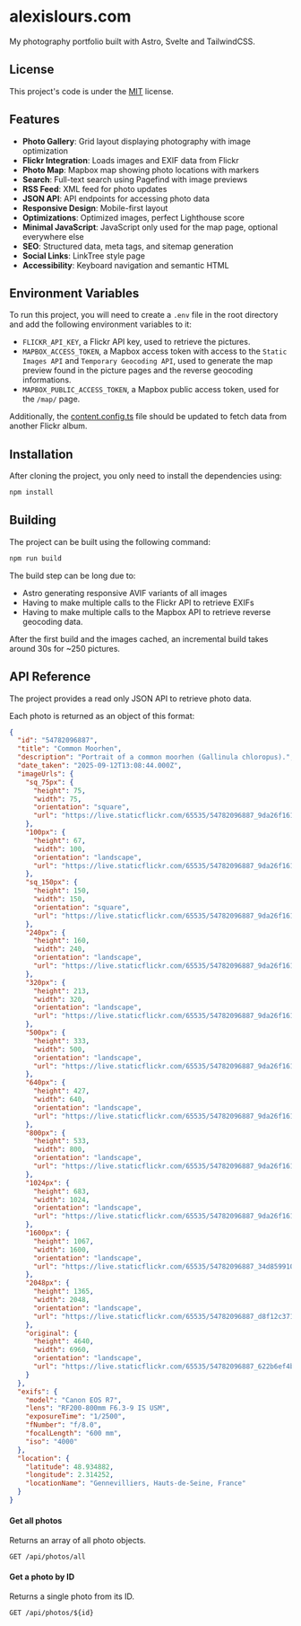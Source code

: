 # alexislours.com

My photography portfolio built with Astro, Svelte and TailwindCSS.

## License

This project's code is under the
[MIT](https://choosealicense.com/licenses/mit/) license.

## Features

- **Photo Gallery**: Grid layout displaying photography with image optimization
- **Flickr Integration**: Loads images and EXIF data from Flickr
- **Photo Map**: Mapbox map showing photo locations with markers
- **Search**: Full-text search using Pagefind with image previews
- **RSS Feed**: XML feed for photo updates
- **JSON API**: API endpoints for accessing photo data
- **Responsive Design**: Mobile-first layout
- **Optimizations**: Optimized images, perfect Lighthouse score
- **Minimal JavaScript**: JavaScript only used for the map page, optional everywhere else
- **SEO**: Structured data, meta tags, and sitemap generation
- **Social Links**: LinkTree style page
- **Accessibility**: Keyboard navigation and semantic HTML

## Environment Variables

To run this project, you will need to create a `.env` file in the root directory and add the following environment variables to it:

- `FLICKR_API_KEY`, a Flickr API key, used to retrieve the pictures.
- `MAPBOX_ACCESS_TOKEN`, a Mapbox access token with access to the `Static Images API` and `Temporary Geocoding API`, used to generate the map preview found in the picture pages and the reverse geocoding informations.
- `MAPBOX_PUBLIC_ACCESS_TOKEN`, a Mapbox public access token, used for the `/map/` page.

Additionally, the [content.config.ts](src/content.config.ts) file should be updated to fetch data from another Flickr album.

## Installation

After cloning the project, you only need to install the dependencies using:

```bash
npm install
```

## Building

The project can be built using the following command:

```bash
npm run build
```

The build step can be long due to:

- Astro generating responsive AVIF variants of all images
- Having to make multiple calls to the Flickr API to retrieve EXIFs
- Having to make multiple calls to the Mapbox API to retrieve reverse geocoding data.

After the first build and the images cached, an incremental build takes around 30s for ~250 pictures.

## API Reference

The project provides a read only JSON API to retrieve photo data.

Each photo is returned as an object of this format:

```json
{
  "id": "54782096887",
  "title": "Common Moorhen",
  "description": "Portrait of a common moorhen (Gallinula chloropus).",
  "date_taken": "2025-09-12T13:08:44.000Z",
  "imageUrls": {
    "sq_75px": {
      "height": 75,
      "width": 75,
      "orientation": "square",
      "url": "https://live.staticflickr.com/65535/54782096887_9da26f1618_s.jpg"
    },
    "100px": {
      "height": 67,
      "width": 100,
      "orientation": "landscape",
      "url": "https://live.staticflickr.com/65535/54782096887_9da26f1618_t.jpg"
    },
    "sq_150px": {
      "height": 150,
      "width": 150,
      "orientation": "square",
      "url": "https://live.staticflickr.com/65535/54782096887_9da26f1618_q.jpg"
    },
    "240px": {
      "height": 160,
      "width": 240,
      "orientation": "landscape",
      "url": "https://live.staticflickr.com/65535/54782096887_9da26f1618_m.jpg"
    },
    "320px": {
      "height": 213,
      "width": 320,
      "orientation": "landscape",
      "url": "https://live.staticflickr.com/65535/54782096887_9da26f1618_n.jpg"
    },
    "500px": {
      "height": 333,
      "width": 500,
      "orientation": "landscape",
      "url": "https://live.staticflickr.com/65535/54782096887_9da26f1618.jpg"
    },
    "640px": {
      "height": 427,
      "width": 640,
      "orientation": "landscape",
      "url": "https://live.staticflickr.com/65535/54782096887_9da26f1618_z.jpg"
    },
    "800px": {
      "height": 533,
      "width": 800,
      "orientation": "landscape",
      "url": "https://live.staticflickr.com/65535/54782096887_9da26f1618_c.jpg"
    },
    "1024px": {
      "height": 683,
      "width": 1024,
      "orientation": "landscape",
      "url": "https://live.staticflickr.com/65535/54782096887_9da26f1618_b.jpg"
    },
    "1600px": {
      "height": 1067,
      "width": 1600,
      "orientation": "landscape",
      "url": "https://live.staticflickr.com/65535/54782096887_34d8599109_h.jpg"
    },
    "2048px": {
      "height": 1365,
      "width": 2048,
      "orientation": "landscape",
      "url": "https://live.staticflickr.com/65535/54782096887_d8f12c371f_k.jpg"
    },
    "original": {
      "height": 4640,
      "width": 6960,
      "orientation": "landscape",
      "url": "https://live.staticflickr.com/65535/54782096887_622b6ef4b3_o.jpg"
    }
  },
  "exifs": {
    "model": "Canon EOS R7",
    "lens": "RF200-800mm F6.3-9 IS USM",
    "exposureTime": "1/2500",
    "fNumber": "f/8.0",
    "focalLength": "600 mm",
    "iso": "4000"
  },
  "location": {
    "latitude": 48.934882,
    "longitude": 2.314252,
    "locationName": "Gennevilliers, Hauts-de-Seine, France"
  }
}
```

#### Get all photos

Returns an array of all photo objects.

```http
GET /api/photos/all
```

#### Get a photo by ID

Returns a single photo from its ID.

```http
GET /api/photos/${id}
```